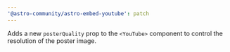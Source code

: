 ```yaml
---
'@astro-community/astro-embed-youtube': patch
---
```


Adds a new `posterQuality` prop to the `<YouTube>` component to control the resolution of the poster image.
